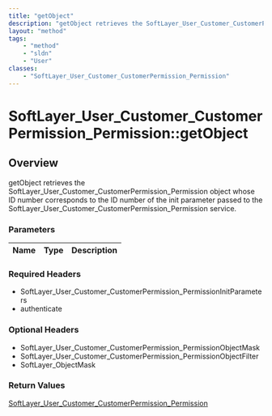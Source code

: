 ```yaml
---
title: "getObject"
description: "getObject retrieves the SoftLayer_User_Customer_CustomerPermission_Permission object whose ID number corresponds to the... "
layout: "method"
tags:
    - "method"
    - "sldn"
    - "User"
classes:
    - "SoftLayer_User_Customer_CustomerPermission_Permission"
---
```

# SoftLayer_User_Customer_CustomerPermission_Permission::getObject
## Overview 
getObject retrieves the SoftLayer_User_Customer_CustomerPermission_Permission object whose ID number corresponds to the ID number of the init parameter passed to the SoftLayer_User_Customer_CustomerPermission_Permission service. 

### Parameters 
|Name | Type | Description |
| --- | --- | --- |


### Required Headers
* SoftLayer_User_Customer_CustomerPermission_PermissionInitParameters
* authenticate

### Optional Headers
* SoftLayer_User_Customer_CustomerPermission_PermissionObjectMask
* SoftLayer_User_Customer_CustomerPermission_PermissionObjectFilter
* SoftLayer_ObjectMask

### Return Values
<a href='/reference/datatypes/SoftLayer_User_Customer_CustomerPermission_Permission'>SoftLayer_User_Customer_CustomerPermission_Permission </a>

